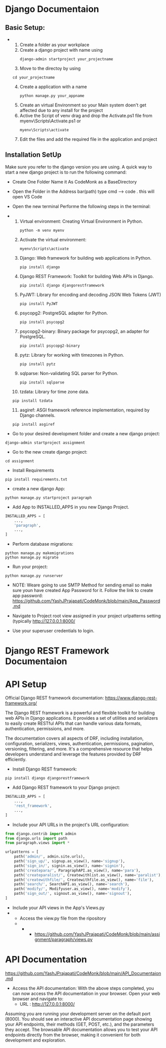 # Django Documentaion

## Basic Setup:
* 1. Create a folder as your workplace
  2. Create a django project with name using
     ```shell
     django-admin startproject your_projectname
     ```
  3. Move to the directoy by using
    ```shell
    cd your_projectname
    ```
  4. Create a application with a name
     ```shell
     python manage.py your_appname
     ```
  5. Create an virtual Environment so your Main system doen't get affected due to any install for the project
  6. Active the Script of venv drag and drop the Activate.ps1 file from myenv\Scripts\Activate.ps1 or
     ```shell
     myenv\Scripts\activate
     ```
  7. Edit the files and add the required file in the application and project

## Installation SetUp

Make sure you refer to the django version you are using. A quick way to start a new django project is to run the
following command:
* Create One Folder Name it As CodeMonk as a BaseDirectory
* Open the Folder in the Address bar(path) type cmd --> code . this will open VS Code
* Open the new terminal Performe the following steps in the terminal:
* 1. Virtual environment: Creating Virtual Environment in Python.
     ```shell
     python -m venv myenv
     ```
  2. Activate the virtual environment:
     ```shell
     myenv\Scripts\activate
     ```
  3. Django: Web framework for building web applications in Python.
     ```shell
     pip install django
     ```
  4. Django REST Framework: Toolkit for building Web APIs in Django.
     ```shell
     pip install django djangorestframework
     ```
  5. PyJWT: Library for encoding and decoding JSON Web Tokens (JWT)
     ```shell
     pip install PyJWT
     ```
  6. psycopg2: PostgreSQL adapter for Python.
     ```shell
     pip install psycopg2
     ```
  7. psycopg2-binary: Binary package for psycopg2, an adapter for PostgreSQL.
     ```shell
     pip install psycopg2-binary
     ```
  8. pytz: Library for working with timezones in Python.
     ```shell
     pip install pytz
     ```
  9. sqlparse: Non-validating SQL parser for Python.
     ```shell
     pip install sqlparse
     ```
  10. tzdata: Library for time zone data.
     ```shell
     pip install tzdata
     ```

  11. asgiref: ASGI framework reference implementation, required by Django channels.
     ```shell
     pip install asgiref
     ```

* Go to your desired development folder and create a new django project:

```shell
django-admin startproject assignment
```

* Go to the new create django project:

```shell
cd assignment
```

* Install  Requirements

```shell script
pip install requirements.txt
```

* create a new django App:

```shell
python manage.py startproject paragraph
```

* Add App to INSTALLED_APPS in you new Django Project.

```python
INSTALLED_APPS = [
    ...,
    'paragraph',
    ...,
]
```

* Perform database migrations:

```shell
python manage.py makemigrations
python manage.py migrate
```

* Run your project:

```shell
python manage.py runserver
```
* NOTE: Weare going to use SMTP Method for sending email so make sure youn have created App Password for it.
  Follow the link to create app password: https://github.com/YashJPrajapati/CodeMonk/blob/main/App_Password.md
* Navigate to Project root view assigned in your project urlpatterns setting (typically http://127.0.0.1:8000/

* Use your superuser credentials to login.


# Django REST Framework Documentaion

# API Setup

Official Django REST framework documentation: https://www.django-rest-framework.org/

The Django REST framework is a powerful and flexible toolkit for building web APIs in Django applications. It provides a set of utilities and serializers to easily create RESTful APIs that can handle various data formats, authentication, permissions, and more.

The documentation covers all aspects of DRF, including installation, configuration, serializers, views, authentication, permissions, pagination, versioning, filtering, and more. It's a comprehensive resource that helps developers understand and leverage the features provided by DRF efficiently.

* Install Django REST framework:

```shell
pip install django djangorestframework
```

* Add Django REST framework to your Django project:

```python
INSTALLED_APPS = [
    ...,
    'rest_framework',
    ...,
]
```

* Include your API URLs in the project's URL configuration:

```python
from django.contrib import admin
from django.urls import path
from paragraph.views import *

urlpatterns = [
    path('admin/', admin.site.urls),
    path('sign_up/', signup.as_view(), name='signup'),
    path('sign_in/', signin.as_view(), name='signin'),
    path('createpara/', ParagraphAPI.as_view(), name='para'),
    path('createparalist/', Createwithlist.as_view(), name='paralist'),    
    path('createwithfile/', Createwithfile.as_view(), name='file'),    
    path('search/', SearchAPI.as_view(), name='search'), 
    path('modify/', Modifyuser.as_view(), name='modify'), 
    path('sign_out/', signout.as_view(), name='signout'),
]
```

* Include your API views in the App's Views.py
* * Access the view.py file from the ripository
  * * * https://github.com/YashJPrajapati/CodeMonk/blob/main/assignment/paragraph/views.py



# API Documentation
https://github.com/YashJPrajapati/CodeMonk/blob/main/API_Documentaion.md

* Access the API documentation:
    With the above steps completed, you can now access the API documentation in your browser. Open your web browser and navigate to:
    * URL :   http://127.0.0.1:8000/

Assuming you are running your development server on the default port (8000).
You should see an interactive API documentation page showing your API endpoints, their methods (GET, POST, etc.), and the parameters they accept. The browsable API documentation allows you to test your API endpoints directly from the browser, making it convenient for both development and exploration.
